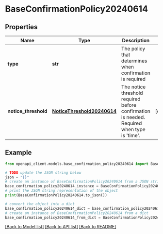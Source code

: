 # BaseConfirmationPolicy20240614


## Properties

Name | Type | Description | Notes
------------ | ------------- | ------------- | -------------
**type** | **str** | The policy that determines when confirmation is required | 
**notice_threshold** | [**NoticeThreshold20240614**](NoticeThreshold20240614.md) | The notice threshold required before confirmation is needed. Required when type is &#39;time&#39;. | [optional] 

## Example

```python
from openapi_client.models.base_confirmation_policy20240614 import BaseConfirmationPolicy20240614

# TODO update the JSON string below
json = "{}"
# create an instance of BaseConfirmationPolicy20240614 from a JSON string
base_confirmation_policy20240614_instance = BaseConfirmationPolicy20240614.from_json(json)
# print the JSON string representation of the object
print(BaseConfirmationPolicy20240614.to_json())

# convert the object into a dict
base_confirmation_policy20240614_dict = base_confirmation_policy20240614_instance.to_dict()
# create an instance of BaseConfirmationPolicy20240614 from a dict
base_confirmation_policy20240614_from_dict = BaseConfirmationPolicy20240614.from_dict(base_confirmation_policy20240614_dict)
```
[[Back to Model list]](../README.md#documentation-for-models) [[Back to API list]](../README.md#documentation-for-api-endpoints) [[Back to README]](../README.md)


